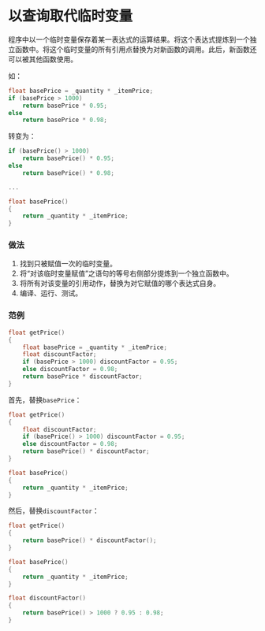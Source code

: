 # 以查询取代临时变量

程序中以一个临时变量保存着某一表达式的运算结果。将这个表达式提炼到一个独立函数中。将这个临时变量的所有引用点替换为对新函数的调用。此后，新函数还可以被其他函数使用。

如：

```c++
float basePrice = _quantity * _itemPrice;
if (basePrice > 1000)
    return basePrice * 0.95;
else
    return basePrice * 0.98;
```

转变为：

```c++
if (basePrice() > 1000)
    return basePrice() * 0.95;
else
    return basePrice() * 0.98;

...

float basePrice()
{
    return _quantity * _itemPrice;
}
```

### 做法

1. 找到只被赋值一次的临时变量。
2. 将“对该临时变量赋值”之语句的等号右侧部分提炼到一个独立函数中。
3. 将所有对该变量的引用动作，替换为对它赋值的哪个表达式自身。
4. 编译、运行、测试。

### 范例

```c++
float getPrice()
{
    float basePrice = _quantity * _itemPrice;
    float discountFactor;
    if (basePrice > 1000) discountFactor = 0.95;
    else discountFactor = 0.98;
    return basePrice * discountFactor;
}
```

首先，替换`basePrice`：

```c++
float getPrice()
{
    float discountFactor;
    if (basePrice() > 1000) discountFactor = 0.95;
    else discountFactor = 0.98;
    return basePrice() * discountFactor;
}

float basePrice()
{
    return _quantity * _itemPrice;
}
```

然后，替换`discountFactor`：

```c++
float getPrice()
{
    return basePrice() * discountFactor();
}

float basePrice()
{
    return _quantity * _itemPrice;
}

float discountFactor()
{
    return basePrice() > 1000 ? 0.95 : 0.98;
}
```
